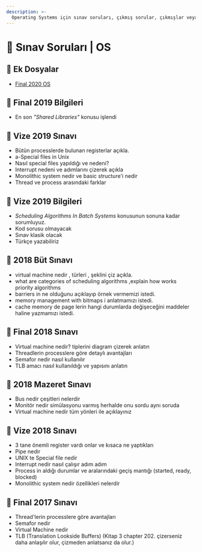 ```yaml
---
description: >-
  Operating Systems için sınav soruları, çıkmış sorular, çıkmışlar veya önceki senelerde çıkan sorular
---
```


# 📃 Sınav Soruları \| OS

## 📂 Ek Dosyalar

<!--YPackage.YGitbookIntegration-tarafından-otomatik-oluşturulmuştur-->

- [Final 2020 OS](Final%202020%20OS.pdf)

<!--YPackage.YGitbookIntegration-tarafından-otomatik-oluşturulmuştur-->

## 📅 Final 2019 Bilgileri
- En son _"Shared Libraries"_ konusu işlendi

## 📅 Vize 2019 Sınavı
- Bütün processlerde bulunan registerlar açıkla.
- a-Special files in Unix
- Nasıl special files yapıldığı ve nedeni?
- Interrupt nedeni ve adımlarını çizerek açıkla
- Monolithic system nedir ve basic structure'i nedir
- Thread ve process arasındaki farklar

## 📅 Vize 2019 Bilgileri

- _Scheduling Algorithms In Batch Systems_ konusunun sonuna kadar sorumluyuz.
- Kod sorusu olmayacak
- Sınav klasik olacak
- Türkçe yazabiliriz

## 📅 2018 Büt Sınavı

- virtual machine nedir , türleri , şeklini çiz açıkla.
- what are categories of scheduling algorithms ,explain how works priority algorithms
- barriers in ne olduğunu açıklayıp örnek vermemizi istedi.
- memory management with bitmaps i anlatmamızı istedi.
- cache memory de page lerin hangi durumlarda değişeceğini maddeler haline yazmamızı istedi.

## 📅 Final 2018 Sınavı

- Virtual machine nedir? tiplerini diagram çizerek anlatın
- Threadlerin processlere göre detaylı avantajları
- Semafor nedir nasıl kullanılır
- TLB amacı nasıl kullanıldığı ve yapısını anlatın

## 📅 2018 Mazeret Sınavı

- Bus nedir çeşitleri nelerdir
- Monitör nedir simülasyonu varmış herhalde onu sordu aynı soruda
- Virtual machine nedir tüm yönleri ile açıklayınız

## 📅 Vize 2018 Sınavı

- 3 tane önemli register vardı onlar ve kısaca ne yaptıkları
- Pipe nedir
- UNIX te Special file nedir
- Interrupt nedir nasıl çalışır adım adım
- Process in aldığı durumlar ve aralarındaki geçiş mantığı (started, ready, blocked)
- Monolithic system nedir özellikleri nelerdir

## 📅 Final 2017 Sınavı

- Thread'lerin processlere göre avantajları
- Semafor nedir
- Virtual Machine nedir
- TLB (Translation Lookside Buffers) (Kitap 3 chapter 202. çizerseniz daha anlaşılır olur, çizmeden anlatsanız da olur.)



